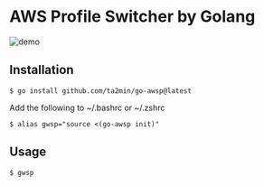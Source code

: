 # AWS Profile Switcher by Golang

![demo](./demo.gif)

## Installation

```shell
$ go install github.com/ta2min/go-awsp@latest
```

Add the following to ~/.bashrc or ~/.zshrc 
```shell
$ alias gwsp="source <(go-awsp init)"
```

## Usage

```shell
$ gwsp
```
